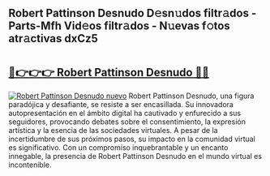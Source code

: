 ## Robert Pattinson Desnudo D𝚎sn𝚞dos filtr𝚊dos - Parts-Mfh Vid𝚎os filtr𝚊dos - N𝚞evas f𝚘tos atr𝚊ctivas dxCz5

# <h2><a href="http://mb9kfi.tromn.icu/?c=Robert+Pattinson+Desnudo">🔗👉👉👉 Robert Pattinson Desnudo 🔗🔗</a></h2>

[![Robert Pattinson Desnudo nuevo](https://i.imgur.com/pEAQMta.gif)](http://mb9kfi.tromn.icu/?c=Robert+Pattinson+Desnudo)
Robert Pattinson Desnudo, una figura paradójica y desafiante, se resiste a ser encasillada. Su innovadora autopresentación en el ámbito digital ha cautivado y enfurecido a sus seguidores, provocando debates sobre el consentimiento, la expresión artística y la esencia de las sociedades virtuales. A pesar de la incertidumbre de sus próximos pasos, su impacto en la comunidad virtual es significativo. Con un compromiso inquebrantable y un encanto innegable, la presencia de Robert Pattinson Desnudo en el mundo virtual es incontenible.
